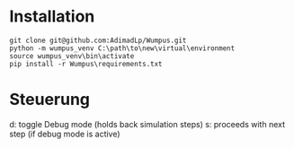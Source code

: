 # Installation

```
git clone git@github.com:AdimadLp/Wumpus.git
python -m wumpus_venv C:\path\to\new\virtual\environment
source wumpus_venv\bin\activate
pip install -r Wumpus\requirements.txt
```

# Steuerung

d: toggle Debug mode (holds back simulation steps)
s: proceeds with next step (if debug mode is active)